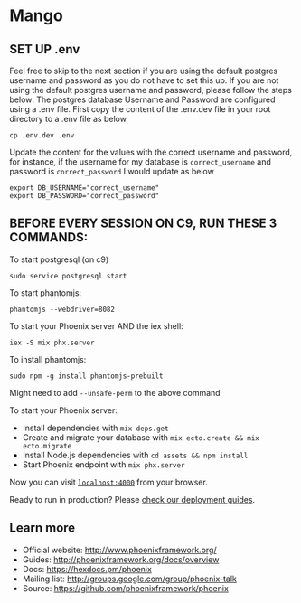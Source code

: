# Mango
## SET UP .env
Feel free to skip to the next section if you are using the default postgres username and password as you do not have to set this up.
If you are not using the default postgres username and password, please follow the steps below:
The postgres database Username and Password are configured using a .env file. First copy the content of the .env.dev file in your root directory to a .env file as below
```
cp .env.dev .env
```
Update the content for the values with the correct username and password, for instance, if the username for my database is `correct_username` and password is `correct_password` I would update as below
```
export DB_USERNAME="correct_username"
export DB_PASSWORD="correct_password"
```

## BEFORE EVERY SESSION ON C9, RUN THESE 3 COMMANDS:

To start postgresql (on c9)

```
sudo service postgresql start
```

To start phantomjs:

```
phantomjs --webdriver=8082
```

To start your Phoenix server AND the iex shell:
```
iex -S mix phx.server
```

To install phantomjs:

```
sudo npm -g install phantomjs-prebuilt
```

Might need to add `--unsafe-perm` to the above command



To start your Phoenix server:

  * Install dependencies with `mix deps.get`
  * Create and migrate your database with `mix ecto.create && mix ecto.migrate`
  * Install Node.js dependencies with `cd assets && npm install`
  * Start Phoenix endpoint with `mix phx.server`

Now you can visit [`localhost:4000`](http://localhost:4000) from your browser.

Ready to run in production? Please [check our deployment guides](http://www.phoenixframework.org/docs/deployment).

## Learn more

  * Official website: http://www.phoenixframework.org/
  * Guides: http://phoenixframework.org/docs/overview
  * Docs: https://hexdocs.pm/phoenix
  * Mailing list: http://groups.google.com/group/phoenix-talk
  * Source: https://github.com/phoenixframework/phoenix
